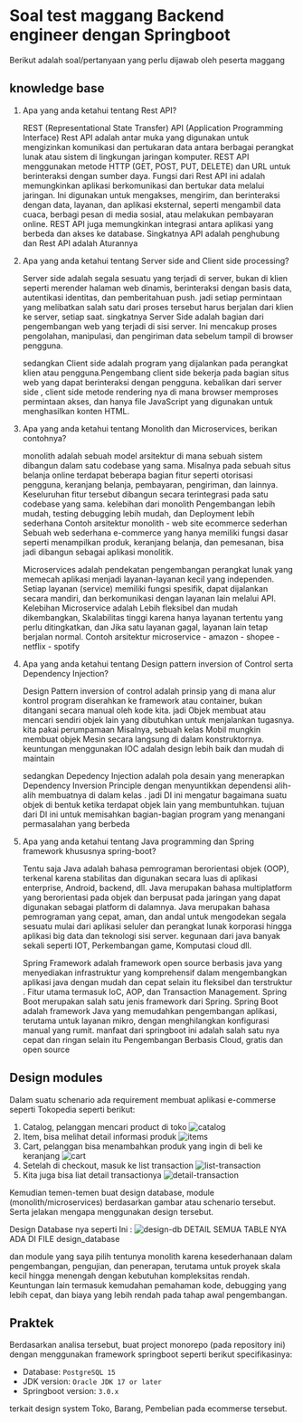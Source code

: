 # Soal test maggang Backend engineer dengan Springboot

Berikut adalah soal/pertanyaan yang perlu dijawab oleh peserta maggang

## knowledge base

1. Apa yang anda ketahui tentang Rest API?

    REST (Representational State Transfer) API (Application Programming Interface) Rest API adalah antar muka yang digunakan untuk mengizinkan komunikasi dan pertukaran data antara berbagai perangkat lunak atau sistem di lingkungan jaringan komputer.
    REST API menggunakan metode HTTP (GET, POST, PUT, DELETE) dan URL untuk berinteraksi dengan sumber daya.
    Fungsi dari Rest API ini adalah memungkinkan aplikasi berkomunikasi dan bertukar data melalui jaringan. Ini digunakan untuk mengakses, mengirim, dan berinteraksi dengan data, layanan, dan aplikasi eksternal, seperti mengambil data cuaca, berbagi pesan di media sosial, atau melakukan pembayaran online. REST API juga memungkinkan integrasi antara aplikasi yang berbeda dan akses ke database.
    Singkatnya API adalah penghubung dan Rest API adalah Aturannya 

2. Apa yang anda ketahui tentang Server side and Client side processing?

    Server side adalah segala sesuatu yang terjadi di server, bukan di klien seperti merender halaman web dinamis, berinteraksi dengan basis data, autentikasi identitas, dan pemberitahuan push. jadi setiap permintaan yang melibatkan salah satu dari proses tersebut harus berjalan dari klien ke server, setiap saat. singkatnya Server Side adalah bagian dari pengembangan web yang terjadi di sisi server. Ini mencakup proses pengolahan, manipulasi, dan pengiriman data sebelum tampil di browser pengguna.

    sedangkan  Client side adalah program yang dijalankan pada perangkat klien atau pengguna.Pengembang client side bekerja pada bagian situs web yang dapat berinteraksi dengan pengguna.
    kebalikan dari server side , client side metode rendering nya di mana browser memproses permintaan akses, dan hanya file JavaScript yang digunakan untuk menghasilkan konten HTML.

3. Apa yang anda ketahui tentang Monolith dan Microservices, berikan contohnya?

    monolith adalah sebuah model arsitektur di mana sebuah sistem dibangun dalam satu codebase yang sama. Misalnya pada sebuah situs belanja online terdapat beberapa bagian fitur seperti otorisasi pengguna, keranjang belanja, pembayaran, pengiriman, dan lainnya. Keseluruhan fitur tersebut dibangun secara terintegrasi pada satu codebase yang sama.
    kelebihan dari monolith Pengembangan lebih mudah, testing debugging lebih mudah, dan Deployment lebih sederhana
        Contoh arsitektur monolith
        - web site ecommerce sederhan
            Sebuah web sederhana e-commerce yang hanya memiliki fungsi dasar seperti menampilkan produk, keranjang belanja, dan pemesanan, bisa jadi dibangun sebagai aplikasi monolitik.

    Microservices adalah pendekatan pengembangan perangkat lunak yang memecah aplikasi menjadi layanan-layanan kecil yang independen. Setiap layanan (service) memiliki fungsi spesifik, dapat dijalankan secara mandiri, dan berkomunikasi dengan layanan lain melalui API.
    Kelebihan Microservice adalah Lebih fleksibel dan mudah dikembangkan, Skalabilitas tinggi karena hanya layanan tertentu yang perlu ditingkatkan, dan Jika satu layanan gagal, layanan lain tetap berjalan normal.
        Contoh arsitektur microservice
            - amazon
            - shopee
            - netflix
            - spotify

4. Apa yang anda ketahui tentang Design pattern inversion of Control serta Dependency Injection?

    Design Pattern inversion of control adalah prinsip yang di mana alur kontrol program diserahkan ke framework atau container, bukan ditangani secara manual oleh kode kita. jadi Objek membuat atau mencari sendiri objek lain yang dibutuhkan untuk menjalankan tugasnya. kita pakai perumpamaan Misalnya, sebuah kelas Mobil mungkin membuat objek Mesin secara langsung di dalam konstruktornya. 
    keuntungan menggunakan IOC adalah design lebih baik dan mudah di maintain

    sedangkan Depedency Injection adalah pola desain yang menerapkan Dependency Inversion Principle dengan menyuntikkan dependensi alih-alih membuatnya di dalam kelas . jadi DI ini mengatur bagaimana suatu objek di bentuk ketika terdapat objek lain yang membuntuhkan. tujuan dari DI ini untuk memisahkan bagian-bagian program yang menangani permasalahan yang berbeda

5. Apa yang anda ketahui tentang Java programming dan Spring framework khususnya spring-boot?

    Tentu saja Java adalah bahasa pemrograman berorientasi objek (OOP), terkenal karena stabilitas dan digunakan secara luas di aplikasi enterprise, Android, backend, dll.
    Java merupakan bahasa multiplatform yang berorientasi pada objek dan berpusat pada jaringan yang dapat digunakan sebagai platform di dalamnya. Java merupakan bahasa pemrograman yang cepat, aman, dan andal untuk mengodekan segala sesuatu mulai dari aplikasi seluler dan perangkat lunak korporasi hingga aplikasi big data dan teknologi sisi server.
    kegunaan dari java banyak sekali seperti IOT, Perkembangan game, Komputasi cloud dll.

    Spring Framework adalah framework open  source berbasis java yang menyediakan infrastruktur yang komprehensif dalam mengembangkan aplikasi java dengan mudah dan cepat selain itu fleksibel dan terstruktur . Fitur utama termasuk IoC, AOP, dan Transaction Management.
    Spring Boot merupakan salah satu jenis framework dari Spring. Spring Boot adalah framework Java yang memudahkan pengembangan aplikasi, terutama untuk layanan mikro, dengan menghilangkan konfigurasi manual yang rumit.
    manfaat dari springboot ini adalah salah satu nya cepat dan ringan selain itu Pengembangan Berbasis Cloud, gratis dan open source


## Design modules

Dalam suatu schenario ada requirement membuat aplikasi e-commerse seperti Tokopedia seperti berikut:

1. Catalog, pelanggan mencari product di toko
    ![catalog](imgs/catalog.png)
2. Item, bisa melihat detail informasi produk
    ![items](imgs/item.png)
3. Cart, pelanggan bisa menambahkan produk yang ingin di beli ke keranjang
    ![cart](imgs/cart.png)
4. Setelah di checkout, masuk ke list transaction
    ![list-transaction](imgs/list-transaction.png)
5. Kita juga bisa liat detail transactionya
    ![detail-transaction](imgs/detail-transaction.png)

Kemudian temen-temen buat design database, module (monolith/microservices) berdasarkan gambar atau schenario tersebut. Serta jelakan mengapa menggunakan design tersebut.

Design Database nya seperti Ini : 
![design-db](design_database/design_db.png)
    DETAIL SEMUA TABLE NYA ADA DI FILE design_database

dan module yang saya pilih tentunya monolith karena kesederhanaan dalam pengembangan, pengujian, dan penerapan, terutama untuk proyek skala kecil hingga menengah dengan kebutuhan kompleksitas rendah. Keuntungan lain termasuk kemudahan pemahaman kode, debugging yang lebih cepat, dan biaya yang lebih rendah pada tahap awal pengembangan. 

## Praktek

Berdasarkan analisa tersebut, buat project monorepo (pada repository ini) dengan menggunakan framework springboot seperti berikut specifikasinya:

- Database: `PostgreSQL 15`
- JDK version: `Oracle JDK 17 or later`
- Springboot version: `3.0.x`

terkait design system Toko, Barang, Pembelian pada ecommerse tersebut.